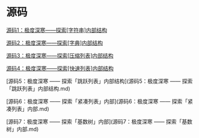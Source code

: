 # 源码



[源码1：极度深寒——探索[字符串]内部结构](源码1：极度深寒——探索[字符串]内部结构.md)

[源码2：极度深寒——探索[字典]内部结构](源码2：极度深寒——探索[字典]内部结构.md)

[源码3：极度深寒——探索[压缩列表]内部结构](源码3：极度深寒——探索[压缩列表]内部结构.md)

[源码4：极度深寒——探索[快速列表]内部结构](源码4：极度深寒——探索[快速列表]内部结构.md)

[源码5：极度深寒 —— 探索「跳跃列表」内部结构](源码5：极度深寒 —— 探索「跳跃列表」内部结构.md)

[源码6：极度深寒 —— 探索「紧凑列表」内部](源码6：极度深寒 —— 探索「紧凑列表」内部.md)

[源码7：极度深寒 —— 探索「基数树」内部](源码7：极度深寒 —— 探索「基数树」内部.md)